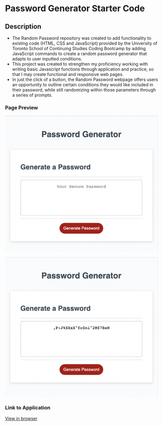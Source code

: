 # Password Generator Starter Code

## Description

- The Random Password repository was created to add functionality to existing code (HTML, CSS and JavaScript) provided by the University of Toronto School of Continuing Studies Coding Bootcamp by adding JavaScript commands to create a random password generator that adapts to user inputted conditions.
- This project was created to strengthen my proficiency working with writing basic Javascript functions through application and practice, so that I may create functional and responsive web pages. 
- In just the click of a button, the Random Password webpage offers users an opportunity to outline certain conditions they would like included in their password, while still randomizing within those parameters through a series of prompts.  

### Page Preview

![Generate a Password](./Develop/images/random-password-before.png)

![Your Secure Password](./Develop/images/random-password-after.png)

### Link to Application

[View in browser](https://katiebutler37.github.io/horiseon-accessibility/)

